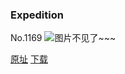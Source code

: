 ### Expedition
No.1169
![图片不见了~~~](https://imgs.xkcd.com/comics/expedition.png)

[原址](https://xkcd.com//1169) [下载](https://imgs.xkcd.com/comics/expedition.png)

